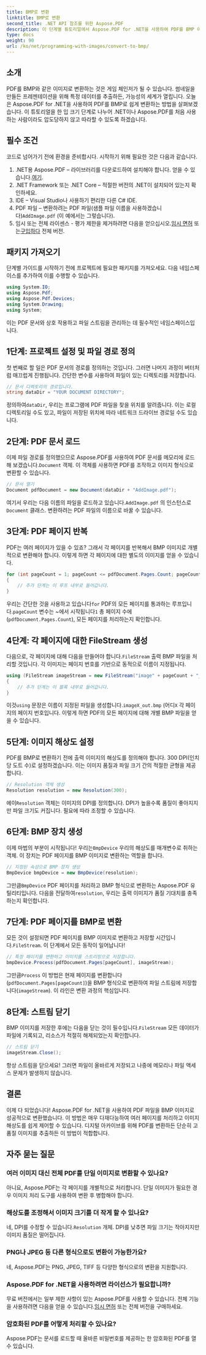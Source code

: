 ```yaml
---
title: BMP로 변환
linktitle: BMP로 변환
second_title: .NET API 참조를 위한 Aspose.PDF
description: 이 단계별 튜토리얼에서 Aspose.PDF for .NET을 사용하여 PDF를 BMP 이미지로 쉽게 변환하는 방법을 알아보세요. .NET 개발자에게 완벽합니다.
type: docs
weight: 90
url: /ko/net/programming-with-images/convert-to-bmp/
---
```

## 소개

PDF를 BMP와 같은 이미지로 변환하는 것은 게임 체인저가 될 수 있습니다. 썸네일을 만들든 프레젠테이션을 위해 특정 데이터를 추출하든, 가능성의 세계가 열립니다. 오늘은 Aspose.PDF for .NET을 사용하여 PDF를 BMP로 쉽게 변환하는 방법을 살펴보겠습니다. 이 튜토리얼을 한 입 크기 단계로 나누어 .NET이나 Aspose.PDF를 처음 사용하는 사람이라도 압도당하지 않고 따라할 수 있도록 하겠습니다.

## 필수 조건

코드로 넘어가기 전에 환경을 준비합시다. 시작하기 위해 필요한 것은 다음과 같습니다.

1.  .NET용 Aspose.PDF – 라이브러리를 다운로드하여 설치해야 합니다. 얻을 수 있습니다.[여기](https://releases.aspose.com/pdf/net/).
2. .NET Framework 또는 .NET Core – 적절한 버전의 .NET이 설치되어 있는지 확인하세요.
3. IDE – Visual Studio나 사용하기 편리한 다른 C# IDE.
4.  PDF 파일 – 변환하려는 PDF 파일(샘플 파일 이름을 사용하겠습니다)`AddImage.pdf` (이 예에서는 그렇습니다).
5.  임시 또는 전체 라이센스 - 평가 제한을 제거하려면 다음을 얻으십시오.[임시 면허](https://purchase.aspose.com/temporary-license/) 또는[구입하다](https://purchase.aspose.com/buy) 전체 버전.

## 패키지 가져오기

단계별 가이드를 시작하기 전에 프로젝트에 필요한 패키지를 가져오세요. 다음 네임스페이스를 추가하여 이를 수행할 수 있습니다.

```csharp
using System.IO;
using Aspose.Pdf;
using Aspose.Pdf.Devices;
using System.Drawing;
using System;
```

이는 PDF 문서와 상호 작용하고 파일 스트림을 관리하는 데 필수적인 네임스페이스입니다.

## 1단계: 프로젝트 설정 및 파일 경로 정의

첫 번째로 할 일은 PDF 문서의 경로를 정의하는 것입니다. 그러면 나머지 과정이 버터처럼 매끄럽게 진행됩니다. 간단한 변수를 사용하여 파일이 있는 디렉토리를 저장합니다.


```csharp
// 문서 디렉토리의 경로입니다.
string dataDir = "YOUR DOCUMENT DIRECTORY";
```

 정의하여`dataDir`, 우리는 프로그램에 PDF 파일을 찾을 위치를 알려줍니다. 이는 로컬 디렉토리일 수도 있고, 파일이 저장된 위치에 따라 네트워크 드라이브 경로일 수도 있습니다.

## 2단계: PDF 문서 로드

 이제 파일 경로를 정의했으므로 Aspose.PDF를 사용하여 PDF 문서를 메모리에 로드해 보겠습니다.`Document` 객체. 이 객체를 사용하면 PDF를 조작하고 이미지 형식으로 변환할 수 있습니다.


```csharp
// 문서 열기
Document pdfDocument = new Document(dataDir + "AddImage.pdf");
```

 여기서 우리는 다음 이름의 파일을 로드하고 있습니다.`AddImage.pdf` 의 인스턴스로`Document` 클래스. 변환하려는 PDF 파일의 이름으로 바꿀 수 있습니다.

## 3단계: PDF 페이지 반복

PDF는 여러 페이지가 있을 수 있죠? 그래서 각 페이지를 반복해서 BMP 이미지로 개별적으로 변환해야 합니다. 이렇게 하면 각 페이지에 대한 별도의 이미지를 얻을 수 있습니다.


```csharp
for (int pageCount = 1; pageCount <= pdfDocument.Pages.Count; pageCount++)
{
    // 추가 단계는 이 루프 내부로 들어갑니다.
}
```

우리는 간단한 것을 사용하고 있습니다`for` PDF의 모든 페이지를 통과하는 루프입니다.`pageCount` 변수는 ~에서 시작됩니다`1` 총 페이지 수에 (`pdfDocument.Pages.Count`), 모든 페이지를 처리하는지 확인합니다.

## 4단계: 각 페이지에 대한 FileStream 생성

 다음으로, 각 페이지에 대해 다음을 만들어야 합니다.`FileStream` 출력 BMP 파일을 처리할 것입니다. 각 이미지는 페이지 번호를 기반으로 동적으로 이름이 지정됩니다.


```csharp
using (FileStream imageStream = new FileStream("image" + pageCount + "_out" + ".bmp", FileMode.Create))
{
    // 추가 단계는 이 블록 내부로 들어갑니다.
}
```

 이것`using` 문장은 이름이 지정된 파일을 생성합니다.`imageX_out.bmp` (어디`X` 각 페이지의 페이지 번호입니다. 이렇게 하면 PDF의 모든 페이지에 대해 개별 BMP 파일을 얻을 수 있습니다.

## 5단계: 이미지 해상도 설정

PDF를 BMP로 변환하기 전에 출력 이미지의 해상도를 정의해야 합니다. 300 DPI(인치당 도트 수)로 설정하겠습니다. 이는 이미지 품질과 파일 크기 간의 적절한 균형을 제공합니다.


```csharp
// Resolution 객체 생성
Resolution resolution = new Resolution(300);
```

 에이`Resolution` 객체는 이미지의 DPI를 정의합니다. DPI가 높을수록 품질이 좋아지지만 파일 크기도 커집니다. 필요에 따라 조정할 수 있습니다.

## 6단계: BMP 장치 생성

 이제 마법의 부분이 시작됩니다! 우리는`BmpDevice` 우리의 해상도를 매개변수로 취하는 객체. 이 장치는 PDF 페이지를 BMP 이미지로 변환하는 역할을 합니다.


```csharp
// 지정된 속성으로 BMP 장치 생성
BmpDevice bmpDevice = new BmpDevice(resolution);
```

 그만큼`BmpDevice` PDF 페이지를 처리하고 BMP 형식으로 변환하는 Aspose.PDF 유틸리티입니다. 다음을 전달하여`resolution`, 우리는 출력 이미지가 품질 기대치를 충족하는지 확인합니다.

## 7단계: PDF 페이지를 BMP로 변환

 모든 것이 설정되면 PDF 페이지를 BMP 이미지로 변환하고 저장할 시간입니다.`FileStream`. 이 단계에서 모든 동작이 일어납니다!


```csharp
// 특정 페이지를 변환하고 이미지를 스트리밍으로 저장합니다.
bmpDevice.Process(pdfDocument.Pages[pageCount], imageStream);
```

 그만큼`Process` 이 방법은 현재 페이지를 변환합니다(`pdfDocument.Pages[pageCount]`)을 BMP 형식으로 변환하여 파일 스트림에 저장합니다(`imageStream`). 이 라인은 변환 과정의 핵심입니다.

## 8단계: 스트림 닫기

 BMP 이미지를 저장한 후에는 다음을 닫는 것이 필수입니다.`FileStream` 모든 데이터가 파일에 기록되고, 리소스가 적절히 해제되었는지 확인합니다.


```csharp
// 스트림 닫기
imageStream.Close();
```

항상 스트림을 닫으세요! 그러면 파일이 올바르게 저장되고 나중에 메모리나 파일 액세스 문제가 발생하지 않습니다.

## 결론

이제 다 되었습니다! Aspose.PDF for .NET을 사용하여 PDF 파일을 BMP 이미지로 성공적으로 변환했습니다. 이 방법은 매우 다재다능하여 여러 페이지를 처리하고 이미지 해상도를 쉽게 제어할 수 있습니다. 디지털 아카이브를 위해 PDF를 변환하든 단순히 고품질 이미지를 추출하든 이 방법이 적합합니다.

## 자주 묻는 질문

### 여러 이미지 대신 전체 PDF를 단일 이미지로 변환할 수 있나요?
아니요, Aspose.PDF는 각 페이지를 개별적으로 처리합니다. 단일 이미지가 필요한 경우 이미지 처리 도구를 사용하여 변환 후 병합해야 합니다.

### 해상도를 조정해서 이미지 크기를 더 작게 할 수 있나요?
 네, DPI를 수정할 수 있습니다.`Resolution` 개체. DPI를 낮추면 파일 크기는 작아지지만 이미지 품질은 떨어집니다.

### PNG나 JPEG 등 다른 형식으로도 변환이 가능한가요?
네, Aspose.PDF는 PNG, JPEG, TIFF 등 다양한 형식으로의 변환을 지원합니다.

### Aspose.PDF for .NET을 사용하려면 라이선스가 필요합니까?
 무료 버전에서는 일부 제한 사항이 있는 Aspose.PDF를 사용할 수 있습니다. 전체 기능을 사용하려면 다음을 얻을 수 있습니다.[임시 면허](https://purchase.aspose.com/temporary-license/) 또는 전체 버전을 구매하세요.

### 암호화된 PDF를 어떻게 처리할 수 있나요?
Aspose.PDF는 문서를 로드할 때 올바른 비밀번호를 제공하는 한 암호화된 PDF를 열 수 있습니다.